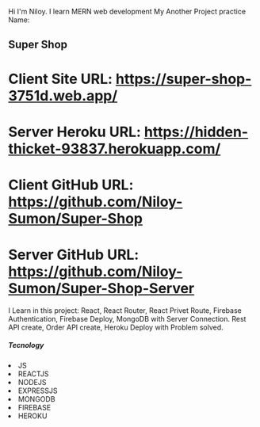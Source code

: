 Hi I'm Niloy. I learn MERN web development
My Another Project practice Name: <h2>Super Shop</h2>
# Client Site URL: https://super-shop-3751d.web.app/
# Server Heroku URL: https://hidden-thicket-93837.herokuapp.com/
# Client GitHub URL: https://github.com/Niloy-Sumon/Super-Shop
# Server GitHub URL: https://github.com/Niloy-Sumon/Super-Shop-Server
I Learn in this project: React, React Router, React Privet Route, Firebase Authentication, Firebase Deploy, MongoDB with Server Connection. Rest API create, Order API create, Heroku Deploy with Problem solved.
<h5>Tecnology</h5>
<li>JS</li>
<li>REACTJS</li>
<li>NODEJS</li>
<li>EXPRESSJS</li>
<li>MONGODB</li>
<li>FIREBASE</li>
<li>HEROKU</li>